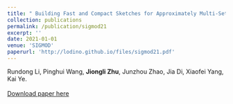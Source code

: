 ```yaml
---
title: " Building Fast and Compact Sketches for Approximately Multi-Set Multi-Membership Querying."
collection: publications
permalink: /publication/sigmod21
excerpt: ''
date: 2021-01-01
venue: 'SIGMOD'
paperurl: 'http://lodino.github.io/files/sigmod21.pdf'
---
```

Rundong Li, Pinghui Wang, **Jiongli Zhu**, Junzhou Zhao, Jia Di, Xiaofei Yang, Kai Ye.<br><br>
[Download paper here](http://lodino.github.io/files/sigmod21.pdf)
